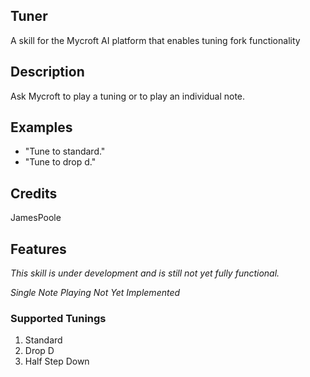 ## Tuner
A skill for the Mycroft AI platform that enables tuning fork functionality

## Description
Ask Mycroft to play a tuning or to play an individual note.

## Examples
 * "Tune to standard."
 * "Tune to drop d."

## Credits
JamesPoole

## Features
_This skill is under development and is still not yet fully functional._

_Single Note Playing Not Yet Implemented_

### Supported Tunings
1. Standard
2. Drop D
3. Half Step Down
